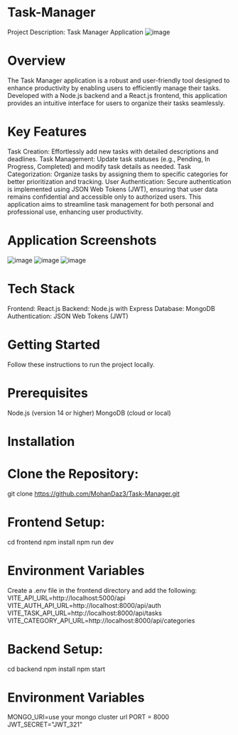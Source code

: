 ﻿# Task-Manager
Project Description: Task Manager Application
![image](https://github.com/user-attachments/assets/f2011cd3-87f0-4c8c-b0b3-17d11b19afaa)

# Overview
The Task Manager application is a robust and user-friendly tool designed to enhance productivity by enabling users to efficiently manage their tasks. Developed with a Node.js backend and a React.js frontend, this application provides an intuitive interface for users to organize their tasks seamlessly.

# Key Features
Task Creation: Effortlessly add new tasks with detailed descriptions and deadlines.
Task Management: Update task statuses (e.g., Pending, In Progress, Completed) and modify task details as needed.
Task Categorization: Organize tasks by assigning them to specific categories for better prioritization and tracking.
User Authentication: Secure authentication is implemented using JSON Web Tokens (JWT), ensuring that user data remains confidential and accessible only to authorized users.
This application aims to streamline task management for both personal and professional use, enhancing user productivity.

# Application Screenshots
![image](https://github.com/user-attachments/assets/65b47e61-c42c-4433-884c-ff26ed1ac750)
![image](https://github.com/user-attachments/assets/af076f5b-31ac-469e-9599-4af230f046b8)
![image](https://github.com/user-attachments/assets/ec5b2344-13a5-4aa8-9702-bf39cbe969f6)

# Tech Stack
Frontend: React.js
Backend: Node.js with Express
Database: MongoDB
Authentication: JSON Web Tokens (JWT)

# Getting Started
Follow these instructions to run the project locally.

# Prerequisites
Node.js (version 14 or higher)
MongoDB (cloud or local)

# Installation
# Clone the Repository:
git clone https://github.com/MohanDaz3/Task-Manager.git

# Frontend Setup:
cd frontend
npm install
npm run dev

# Environment Variables
Create a .env file in the frontend directory and add the following:
VITE_API_URL=http://localhost:5000/api
VITE_AUTH_API_URL=http://localhost:8000/api/auth
VITE_TASK_API_URL=http://localhost:8000/api/tasks
VITE_CATEGORY_API_URL=http://localhost:8000/api/categories

# Backend Setup: 
cd backend
npm install
npm start
# Environment Variables
MONGO_URI=use your mongo cluster url
PORT = 8000
JWT_SECRET="JWT_321"



